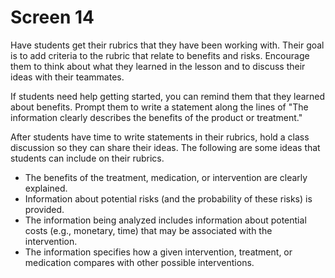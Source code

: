 # Screen 14

Have students get their rubrics that they have been working with. Their goal is to add criteria to the rubric that relate to benefits and risks. Encourage them to think about what they learned in the lesson and to discuss their ideas with their teammates. 

If students need help getting started, you can remind them that they learned about benefits. Prompt them to write a statement along the lines of "The information clearly describes the benefits of the product or treatment." 

After students have time to write statements in their rubrics, hold a class discussion so they can share their ideas. The following are some ideas that students can include on their rubrics. 

- The benefits of the treatment, medication, or intervention are clearly explained. 
- Information about potential risks (and the probability of these risks) is provided.
- The information being analyzed includes information about potential costs (e.g., monetary, time) that may be associated with the intervention.
- The information specifies how a given intervention, treatment, or medication compares with other possible interventions.